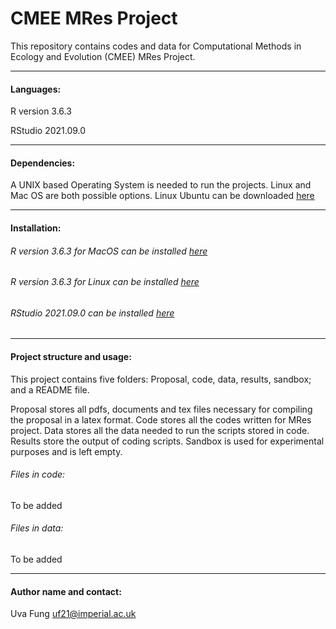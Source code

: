 # CMEE MRes Project

This repository contains codes and data for Computational Methods in Ecology and Evolution (CMEE) MRes Project.
***

#### Languages:
R version 3.6.3

RStudio 2021.09.0

***********
#### Dependencies:
A UNIX based Operating System is needed to run the projects. Linux and Mac OS are both possible options. Linux Ubuntu can be downloaded [here](https://ubuntu.com/)


******************
#### Installation:

###### R version 3.6.3 for MacOS can be installed [here](https://cran.r-project.org/bin/macosx/)
###### R version 3.6.3 for Linux can be installed [here](https://cran.r-project.org/)
###### RStudio 2021.09.0 can be installed [here](https://www.rstudio.com/products/rstudio/download/)

***********


#### Project structure and usage:
This project contains five folders: Proposal, code, data, results, sandbox; and a README file.

Proposal stores all pdfs, documents and tex files necessary for compiling the proposal in a latex format. Code stores all the codes written for MRes project. Data stores all the data needed to run the scripts stored in code. Results store the output of coding scripts. Sandbox is used for experimental purposes and is left empty.

###### Files in code:

To be added

###### Files in data:

To be added


*****************
#### Author name and contact:
Uva Fung uf21@imperial.ac.uk
